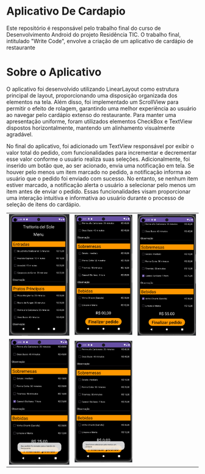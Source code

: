 # Aplicativo De Cardapio
Este repositório é responsável pelo trabalho final do curso de Desenvolvimento Android do projeto Residência TIC. O trabalho final, intitulado "Write Code", envolve a criação de um aplicativo de cardápio de restaurante

# Sobre o Aplicativo
O aplicativo foi desenvolvido utilizando LinearLayout como estrutura principal de layout, proporcionando uma disposição organizada dos elementos na tela. Além disso, foi implementado um ScrollView para permitir o efeito de rolagem, garantindo uma melhor experiência ao usuário ao navegar pelo cardápio extenso do restaurante. Para manter uma apresentação uniforme, foram utilizados elementos CheckBox e TextView dispostos horizontalmente, mantendo um alinhamento visualmente agradável.

No final do aplicativo, foi adicionado um TextView responsável por exibir o valor total do pedido, com funcionalidades para incrementar e decrementar esse valor conforme o usuário realiza suas seleções. Adicionalmente, foi inserido um botão que, ao ser acionado, envia uma notificação em tela. Se houver pelo menos um item marcado no pedido, a notificação informa ao usuário que o pedido foi enviado com sucesso. No entanto, se nenhum item estiver marcado, a notificação alerta o usuário a selecionar pelo menos um item antes de enviar o pedido. Essas funcionalidades visam proporcionar uma interação intuitiva e informativa ao usuário durante o processo de seleção de itens do cardápio.


<table>
  <tr>
    <td align="center"><img src="img/imag1.png" alt="Imagem 1"></td>
    <td align="center"><img src="img/imag2.png" alt="Imagem 2"></td>
    <td align="center"><img src="img/imag3.png" alt="Imagem 3"></td>
  </tr>
  <tr>
    <td align="center"><img src="img/imag4.png" alt="Imagem 4"></td>
    <td align="center"><img src="img/imag5.png" alt="Imagem 5"></td>
  </tr>
</table>